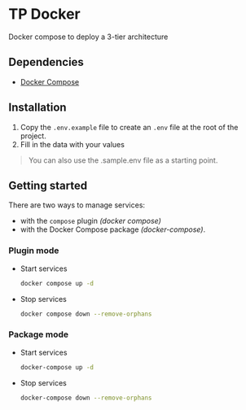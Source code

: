 # TP Docker

Docker compose to deploy a 3-tier architecture

## Dependencies

 - [Docker Compose](https://docs.docker.com/compose/)

## Installation

 1. Copy the `.env.example` file to create an `.env` file at the root of the project.
 2. Fill in the data with your values

> You can also use the .sample.env file as a starting point.

## Getting started
There are two ways to manage services:
 - with the `compose` plugin *(docker compose)*
 - with the Docker Compose package *(docker-compose)*.

### Plugin mode
- Start services
    ```sh
    docker compose up -d
    ```

- Stop services
    ```sh
    docker compose down --remove-orphans
    ```


### Package mode
- Start services
    ```sh
    docker-compose up -d
    ```

- Stop services
    ```sh
    docker-compose down --remove-orphans
    ```